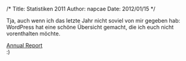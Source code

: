/*
Title: Statistiken 2011
Author: napcae
Date: 2012/01/15
*/

Tja, auch wenn ich das letzte Jahr nicht soviel von mir gegeben hab: WordPress hat eine schöne Übersicht gemacht, die ich euch nicht vorenthalten möchte.

[Annual Report][1]  
:)

 [1]: http://napcae.wordpress.com/2011/annual-report/